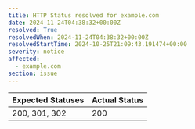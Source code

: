 ```yaml
---
title: HTTP Status resolved for example.com
date: 2024-11-24T04:38:32+00:00Z
resolved: True
resolvedWhen: 2024-11-24T04:38:32+00:00Z
resolvedStartTime: 2024-10-25T21:09:43.191474+00:00
severity: notice
affected:
  - example.com
section: issue
---
```


| Expected Statuses | Actual Status  |
|-------------------|----------------|
| 200, 301, 302 | 200 |

